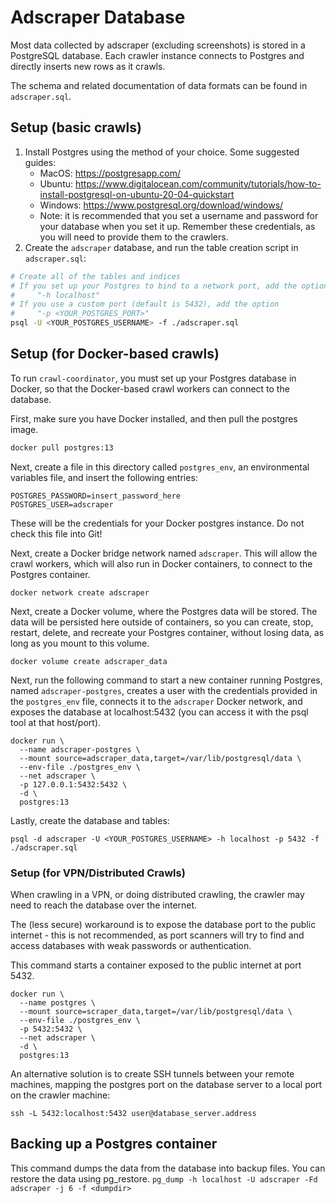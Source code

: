 # Adscraper Database
Most data collected by adscraper (excluding screenshots) is stored in a
PostgreSQL database. Each crawler instance connects to Postgres and directly
inserts new rows as it crawls.

The schema and related documentation of data formats can be found in
`adscraper.sql`.

## Setup (basic crawls)
1. Install Postgres using the method of your choice. Some suggested guides:
    - MacOS: https://postgresapp.com/
    - Ubuntu: https://www.digitalocean.com/community/tutorials/how-to-install-postgresql-on-ubuntu-20-04-quickstart
    - Windows: https://www.postgresql.org/download/windows/
    - Note: it is recommended that you set a username and password for your
      database when you set it up. Remember these credentials, as you will
      need to provide them to the crawlers.
2. Create the `adscraper` database, and run the table creation script in
`adscraper.sql`:
```sh
# Create all of the tables and indices
# If you set up your Postgres to bind to a network port, add the option
#     "-h localhost"
# If you use a custom port (default is 5432), add the option
#     "-p <YOUR_POSTGRES_PORT>"
psql -U <YOUR_POSTGRES_USERNAME> -f ./adscraper.sql
```

## Setup (for Docker-based crawls)
To run `crawl-coordinator`, you must set up your Postgres database in Docker,
so that the Docker-based crawl workers can connect to the database.

First, make sure you have Docker installed, and then pull the postgres image.
```sh
docker pull postgres:13
```

Next, create a file in this directory called `postgres_env`, an environmental
variables file, and insert the following entries:
```
POSTGRES_PASSWORD=insert_password_here
POSTGRES_USER=adscraper
```
These will be the credentials for your Docker postgres instance. Do not
check this file into Git!

Next, create a Docker bridge network named `adscraper`. This will allow the
crawl workers, which will also run in Docker containers, to connect to the 
Postgres container.
```
docker network create adscraper
```

Next, create a Docker volume, where the Postgres data will be stored. The data
will be persisted here outside of containers, so you can create, stop, restart,
delete, and recreate your Postgres container, without losing data, as long 
as you mount to this volume.
```
docker volume create adscraper_data
```

Next, run the following command to start a new container running Postgres,
named `adscraper-postgres`, creates a user with the credentials provided in the
`postgres_env` file, connects it to the `adscraper` Docker network, and
exposes the database at localhost:5432 (you can access it with the psql tool at
that host/port). 
```
docker run \
  --name adscraper-postgres \
  --mount source=adscraper_data,target=/var/lib/postgresql/data \
  --env-file ./postgres_env \
  --net adscraper \
  -p 127.0.0.1:5432:5432 \
  -d \
  postgres:13
```

Lastly, create the database and tables:
```
psql -d adscraper -U <YOUR_POSTGRES_USERNAME> -h localhost -p 5432 -f ./adscraper.sql
```

### Setup (for VPN/Distributed Crawls)
When crawling in a VPN, or doing distributed crawling, the crawler may need
to reach the database over the internet.

The (less secure) workaround is to
expose the database port to the public internet - this is not recommended,
as port scanners will try to find and access databases with weak passwords
or authentication.

This command starts a container exposed to the public internet at port 5432.
```
docker run \
  --name postgres \
  --mount source=scraper_data,target=/var/lib/postgresql/data \
  --env-file ./postgres_env \
  -p 5432:5432 \
  --net adscraper \
  -d \
  postgres:13
```

An alternative solution is to create SSH tunnels between your remote machines,
mapping the postgres port on the database server to a local port on the crawler
machine:
```
ssh -L 5432:localhost:5432 user@database_server.address
```

## Backing up a Postgres container
This command dumps the data from the database into backup files. You can restore
the data using pg_restore.
```pg_dump -h localhost -U adscraper -Fd adscraper -j 6 -f <dumpdir>```
